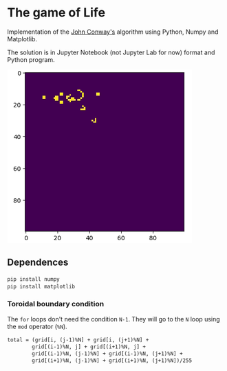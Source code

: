 # The game of Life

Implementation of the [John Conway's](https://es.wikipedia.org/wiki/John_Horton_Conway) algorithm using Python, Numpy and Matplotlib.

The solution is in Jupyter Notebook (not Jupyter Lab for now) format and Python program.

![](./images/glider.gif)

## Dependences

```bash
pip install numpy
pip install matplotlib
```

### Toroidal boundary condition

The `for` loops don't need the condition `N-1`. They will go to the `N` loop using the `mod` operator (`%N`).

```
total = (grid[i, (j-1)%N] + grid[i, (j+1)%N] + 
		grid[(i-1)%N, j] + grid[(i+1)%N, j] + 
		grid[(i-1)%N, (j-1)%N] + grid[(i-1)%N, (j+1)%N] + 
		grid[(i+1)%N, (j-1)%N] + grid[(i+1)%N, (j+1)%N])/255
```

